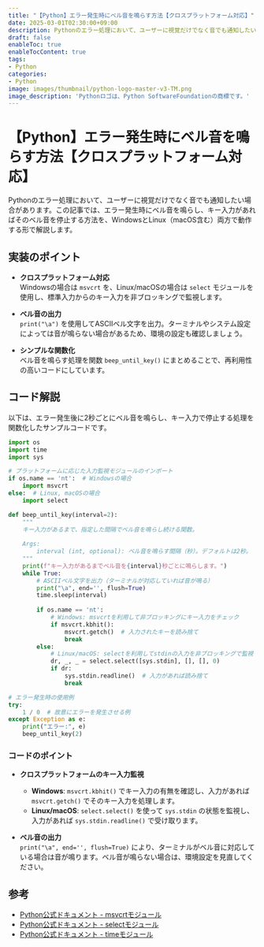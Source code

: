 ```yaml
---
title: "【Python】エラー発生時にベル音を鳴らす方法【クロスプラットフォーム対応】"
date: 2025-03-01T02:30:00+09:00
description: Pythonのエラー処理において、ユーザーに視覚だけでなく音でも通知したい場合があります。この記事では、エラー発生時にベル音を鳴らし、キー入力があればそのベル音を停止する方法を、WindowsとLinux（macOS含む）両方で動作する形で解説します。
draft: false
enableToc: true
enableTocContent: true
tags: 
- Python
categories: 
- Python
image: images/thumbnail/python-logo-master-v3-TM.png
image_description: 'Pythonロゴは、Python SoftwareFoundationの商標です。'
---
```


# 【Python】エラー発生時にベル音を鳴らす方法【クロスプラットフォーム対応】

Pythonのエラー処理において、ユーザーに視覚だけでなく音でも通知したい場合があります。この記事では、エラー発生時にベル音を鳴らし、キー入力があればそのベル音を停止する方法を、WindowsとLinux（macOS含む）両方で動作する形で解説します。

## 実装のポイント

- **クロスプラットフォーム対応**  
  Windowsの場合は `msvcrt` を、Linux/macOSの場合は `select` モジュールを使用し、標準入力からのキー入力を非ブロッキングで監視します。

- **ベル音の出力**  
  `print("\a")` を使用してASCIIベル文字を出力。ターミナルやシステム設定によっては音が鳴らない場合があるため、環境の設定も確認しましょう。

- **シンプルな関数化**  
  ベル音を鳴らす処理を関数 `beep_until_key()` にまとめることで、再利用性の高いコードにしています。

## コード解説

以下は、エラー発生後に2秒ごとにベル音を鳴らし、キー入力で停止する処理を関数化したサンプルコードです。

```python
import os
import time
import sys

# プラットフォームに応じた入力監視モジュールのインポート
if os.name == 'nt':  # Windowsの場合
    import msvcrt
else:  # Linux, macOSの場合
    import select

def beep_until_key(interval=2):
    """
    キー入力があるまで、指定した間隔でベル音を鳴らし続ける関数。
    
    Args:
        interval (int, optional): ベル音を鳴らす間隔（秒）。デフォルトは2秒。
    """
    print(f"キー入力があるまでベル音を{interval}秒ごとに鳴らします。")
    while True:
        # ASCIIベル文字を出力（ターミナルが対応していれば音が鳴る）
        print("\a", end='', flush=True)
        time.sleep(interval)
        
        if os.name == 'nt':
            # Windows: msvcrtを利用して非ブロッキングにキー入力をチェック
            if msvcrt.kbhit():
                msvcrt.getch()  # 入力されたキーを読み捨て
                break
        else:
            # Linux/macOS: selectを利用してstdinの入力を非ブロッキングで監視
            dr, _, _ = select.select([sys.stdin], [], [], 0)
            if dr:
                sys.stdin.readline()  # 入力があれば読み捨て
                break

# エラー発生時の使用例
try:
    1 / 0  # 故意にエラーを発生させる例
except Exception as e:
    print("エラー:", e)
    beep_until_key(2)
```

### コードのポイント

- **クロスプラットフォームのキー入力監視**  
  - **Windows**: `msvcrt.kbhit()` でキー入力の有無を確認し、入力があれば `msvcrt.getch()` でそのキー入力を処理します。  
  - **Linux/macOS**: `select.select()` を使って `sys.stdin` の状態を監視し、入力があれば `sys.stdin.readline()` で受け取ります。

- **ベル音の出力**  
  `print("\a", end='', flush=True)` により、ターミナルがベル音に対応している場合は音が鳴ります。ベル音が鳴らない場合は、環境設定を見直してください。

## 参考

- <a href="https://docs.python.org/ja/3/library/msvcrt.html" target="_blank" rel="nofollow noopener">Python公式ドキュメント - msvcrtモジュール</a>
- <a href="https://docs.python.org/ja/3/library/select.html" target="_blank" rel="nofollow noopener">Python公式ドキュメント - selectモジュール</a>
- <a href="https://docs.python.org/ja/3/library/time.html" target="_blank" rel="nofollow noopener">Python公式ドキュメント - timeモジュール</a>
